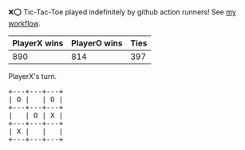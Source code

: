:x::o: Tic-Tac-Toe played indefinitely by github action runners! See [my workflow](.github/workflows/play.yaml).

|PlayerX wins|PlayerO wins|Ties|
|-|-|-|
|890|814|397|

PlayerX's turn.

<pre>
+---+---+---+
| O |   | O |
+---+---+---+
|   | O | X |
+---+---+---+
| X |   |   |
+---+---+---+
</pre>